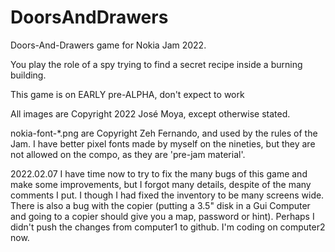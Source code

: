 # DoorsAndDrawers
Doors-And-Drawers game for Nokia Jam 2022.

You play the role of a spy trying to find a secret recipe inside a burning building.

This game is on EARLY pre-ALPHA, don't expect to work

All images are Copyright 2022 José Moya, except otherwise stated.

nokia-font-*.png are Copyright Zeh Fernando, and used by the rules of the Jam. I have better pixel fonts made by myself on the nineties, but they are not allowed on the compo, as they are 'pre-jam material'.

2022.02.07 I have time now to try to fix the many bugs of this game and make some improvements, but I forgot many details, despite of the many comments I put. I though I had fixed the inventory to be many screens wide. There is also a bug with the copier (putting a 3.5" disk in a Gui Computer and going to a copier should give you a map, password or hint). Perhaps I didn't push the changes from computer1 to github. I'm coding on computer2 now.
